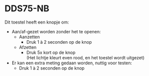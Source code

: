 # DDS75-NB

Dit toestel heeft een knopje om:

* Aan/af-gezet worden zonder het te openen:
    * Aanzetten
        * Druk 1 à 2 seconden op de knop
    * Afzetten
        * Druk 5x kort op de knop  
          (Het lichtje kleurt even rood, en het toestel wordt uitgezet) 
* Er kan een extra meting gedaan worden, nuttig voor testen:
    * Druk 1 à 2 seconden op de knop

